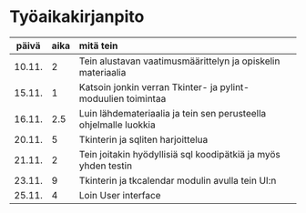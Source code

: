 # Työaikakirjanpito 

| päivä  | aika | mitä tein |
| :----: |:-----|:------|
| 10.11. | 2    | Tein alustavan vaatimusmäärittelyn ja opiskelin materiaalia
| 15.11. | 1    | Katsoin jonkin verran Tkinter- ja pylint-moduulien toimintaa
| 16.11. | 2.5  | Luin lähdemateriaalia ja tein sen perusteella ohjelmalle luokkia
| 20.11. | 5    | Tkinterin ja sqliten harjoittelua
| 21.11. | 2    | Tein joitakin hyödyllisiä sql koodipätkiä ja myös yhden testin
| 23.11. | 9    | Tkinterin ja tkcalendar modulin avulla tein UI:n
| 25.11. | 4    | Loin User interface
